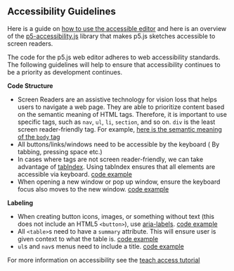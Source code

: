 ## Accessibility Guidelines

Here is a guide on [how to use the accessible editor](https://gist.github.com/MathuraMG/e86666b7b41fbc8c078bad9aff3f666d) and here is an overview of the [p5-accessibility.js](https://github.com/processing/p5.accessibility) library that makes p5.js sketches accessible to screen readers.

The code for the p5.js web editor adheres to web accessibility standards. The following guidelines will help to ensure that accessibility continues to be a priority as development continues.

**Code Structure**

- Screen Readers are an assistive technology for vision loss that helps users to navigate a web page. They are able to prioritize content based on the semantic meaning of HTML tags. Therefore, it is important to use specific tags, such as `nav`, `ul`, `li`, `section`, and so on. `div` is the least screen reader-friendly tag. For example, [here is the semantic meaning of the `body` tag](http://html5doctor.com/element-index/#body)
- All buttons/links/windows need to be accessible by the keyboard ( By tabbing, pressing space etc.)
- In cases where tags are not screen reader-friendly, we can take advantage of [tabIndex](http://webaim.org/techniques/keyboard/tabindex). Using tabIndex ensures that all elements are accessible via keyboard. [code example](https://github.com/processing/p5.js-web-editor/blob/edae248eede21d7ad7702945929efbcdfeb4d9ea/client/modules/IDE/components/Sidebar.jsx#L88)
- When opening a new window or pop up window, ensure the keyboard focus also moves to the new window. [code example](https://github.com/processing/p5.js-web-editor/blob/edae248eede21d7ad7702945929efbcdfeb4d9ea/client/modules/IDE/components/NewFileForm.jsx#L32)

**Labeling**

- When creating button icons, images, or something without text (this does not include an HTML5 `<button>`), use [aria-labels](https://developer.mozilla.org/en-US/docs/Web/Accessibility/ARIA/Attributes/aria-label). [code example](https://github.com/processing/p5.js-web-editor/blob/edae248eede21d7ad7702945929efbcdfeb4d9ea/client/modules/IDE/components/Toolbar.jsx#L107)
- All `<table>`s need to have a `summary` attribute. This will ensure user is given context to what the table is. [code example](https://github.com/processing/p5.js-web-editor/blob/edae248eede21d7ad7702945929efbcdfeb4d9ea/client/modules/IDE/components/SketchList.jsx#L491)
- `ul`s and `nav`s menus need to include a title. [code example](https://github.com/processing/p5.js-web-editor/blob/edae248eede21d7ad7702945929efbcdfeb4d9ea/client/components/Nav.jsx#L281)

For more information on accessibility see the [teach access tutorial](https://teachaccess.github.io/tutorial/)
